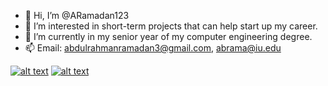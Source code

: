 - 👋 Hi, I’m @ARamadan123
- 👀 I’m interested in short-term projects that can help start up my career.
- 🌱 I’m currently in my senior year of my computer engineering degree.
- 📫 Email: abdulrahmanramadan3@gmail.com, abrama@iu.edu

[![alt text][1.1]][1]
[![alt text][2.1]][2]

[1.1]: http://i.imgur.com/tXSoThF.png (twitter icon with padding)
[2.1]: http://i.imgur.com/0o48UoR.png (github icon with padding)

[1]: http://www.twitter.com
[2]: http://www.github.com/ARamadan123

<!---
ARamadan123/ARamadan123 is a ✨ special ✨ repository because its `README.md` (this file) appears on your GitHub profile.
You can click the Preview link to take a look at your changes.
--->
